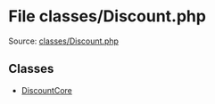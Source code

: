 File classes/Discount.php
=========

Source: [classes/Discount.php](https://github.com/PrestaShop/PrestaShop/blob/1.5.0.1/classes/Discount.php)


Classes
-------

* [DiscountCore](class.DiscountCore.md)

